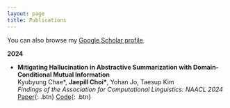 ```yaml
---
layout: page
title: Publications
---
```


You can also browse my <a href="https://scholar.google.com/citations?hl=ko&user=jJNFoJUAAAAJ" target="_blank">Google Scholar profile</a>.
<br />

**2024**

- **Mitigating Hallucination in Abstractive Summarization with Domain-Conditional Mutual Information**  
  Kyubyung Chae\*, **Jaepill Choi\***, Yohan Jo, Taesup Kim  
  *Findings of the Association for Computational Linguistics: NAACL 2024*  
  [Paper](https://arxiv.org/abs/2404.09480){: .btn}
  [Code](https://github.com/qqplot/dcpmi){: .btn} 

